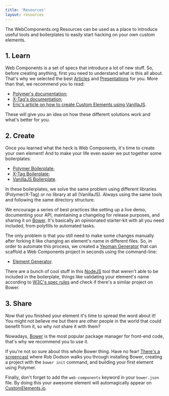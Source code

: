 ```yaml
---
title: 'Resources'
layout: resources
---
```


The WebComponents.org Resources can be used as a place to introduce useful tools
and boilerplates to easily start hacking on your own custom elements.

## 1. Learn

Web Components is a set of specs that introduce a lot of new stuff. So, before
creating anything, first you need to understand what is this all about. That's why we
selected the best [Articles](/articles/) and [Presentations](/articles/) for
you. More than that, we recommend you to read:

* [Polymer's documentation](http://www.polymer-project.org/docs/polymer/polymer.html);
* [X-Tag's documentation](http://x-tags.org/docs);
* [Eric's article on how to create Custom Elements using VanillaJS](http://www.html5rocks.com/en/tutorials/webcomponents/customelements/).

These will give you an idea on how these different solutions work and what's
better for you.

## 2. Create

Once you learned what the heck is Web Components, it's time to create your own element! And to make your life even
easier we put together some boilerplates:

* [Polymer Boilerplate](https://github.com/webcomponents/polymer-boilerplate);
* [X-Tag Boilerplate](https://github.com/webcomponents/x-tag-boilerplate);
* [VanillaJS Boilerplate](https://github.com/webcomponents/element-boilerplate).

In these boilerplates, we solve the same problem using different libraries
(Polymer/X-Tag) or no library at all (VanillaJS). Always using the same tools
and following the same directory structure.

We encourage a series of best practices like setting up a
live demo, documenting your API, maintaining a changelog for release purposes,
and sharing it on [Bower](http://bower.io/). It's basically an opinionated
starter-kit with all you need included, from polyfills to automated tasks.

The only problem is that you still need to make some changes manually after
forking it like changing an element's name in different files. So, in order to
automate this process, we created a [Yeoman Generator](http://yeoman.io/) that
can scaffold a Web Components project in seconds using the command-line:

* [Element Generator](https://github.com/webcomponents/element-boilerplate).

There are a bunch of cool stuff in this [NodeJS](http://nodejs.org/) tool that
weren't able to be included in the boilerplate, things like validating your element's
name according to [W3C's spec rules](http://www.w3.org/TR/custom-elements/#concepts)
and check if there's a similar project on Bower.

## 3. Share

Now that you finished your element it's time to spread the word about it! You
might not believe me but there are other people in the world that could benefit
from it, so why not share it with them?

Nowadays, [Bower](http://bower.io/) is the most popular package manager for front-end
code, that's why we recommend you to use it.

If you're not so sure about this whole Bower thing. Have no fear!
[There's a screencast](https://www.youtube.com/watch?v=1rz334A8U7o) where Rob
Dodson walks you through installing Bower, creating a project with the
`bower init` command, and building your first element using Polymer.

Finally, don't forget to add the `web-components` keyword in your `bower.json` file.
By doing this your awesome element will automagically appear on
[CustomElements.io](http://customelements.io/).
